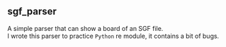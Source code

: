sgf_parser
-------
A simple parser that can show a board of an SGF file.  
I wrote this parser to practice `Python` re module, it contains a bit of bugs.  
